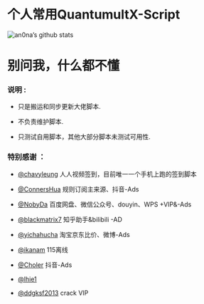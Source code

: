 # 个人常用QuantumultX-Script

![an0na’s github stats](https://github-readme-stats.vercel.app/api?username=chaizia&show_icons=true&theme=merko)

# 别问我，什么都不懂
### 说明 :

* 只是搬运和同步更新大佬脚本.

* 不负责维护脚本.

* 只测试自用脚本，其他大部分脚本未测试可用性.

### 特别感谢 ：
* [@chavyleung](https://github.com/chavyleung/scripts/tree/master/rrtv) 人人视频签到，目前唯一一个手机上跑的签到脚本

* [@ConnersHua](https://github.com/DivineEngine/Profiles/tree/master) 规则订阅主来源、抖音-Ads

* [@NobyDa](https://github.com/NobyDa/Script/tree/master) 百度网盘、微信公众号、douyin、WPS +VIP&-Ads

* [@blackmatrix7](https://github.com/blackmatrix7/ios_rule_script) 知乎助手&bilibili -AD

* [@yichahucha](https://github.com/yichahucha/surge/tree/master) 淘宝京东比价、微博-Ads

* [@ikanam](https://github.com/ikanam/Surge-Scripts) 115离线

* [@Choler](https://github.com/Choler/Surge/tree/master) 抖音-Ads

* [@lhie1](https://github.com/lhie1/Rules/tree/master)

* [@ddgksf2013](https://github.com/ddgksf2013/Cuttlefish/tree/master/Rewrite) crack VIP

